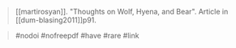 > [[martirosyan]]. "Thoughts on Wolf, Hyena, and Bear". Article in [[dum-blasing2011]]p91.

> #nodoi #nofreepdf 
> #have #rare 
> #link 